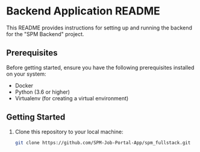 # Backend Application README

This README provides instructions for setting up and running the backend for the "SPM Backend" project.

## Prerequisites

Before getting started, ensure you have the following prerequisites installed on your system:

- Docker
- Python (3.6 or higher)
- Virtualenv (for creating a virtual environment)

## Getting Started

1. Clone this repository to your local machine:

   ```bash
   git clone https://github.com/SPM-Job-Portal-App/spm_fullstack.git
   ```